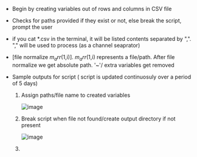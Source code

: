 - Begin by creating variables out of rows and columns in CSV file

- Checks for paths provided if they exist or not, else break the script, prompt the user 

- if you cat *.csv in the terminal, it will be listed contents separated by ",". "," will be used to process (as a channel seaprator)

- [file normalize $m_arr(1,$i)]. $m_arr(1,$i) represents a file/path. After file normalize we get absolute path. '~'/ extra variables get removed

* Sample outputs for script ( script is updated continuosuly over a period of 5 days)
    1. Assign paths/file name to created variables

        ![image](https://github.com/venkys8/VSD-TCL_Workshop/assets/138795338/03d1c179-8083-400f-9379-611e548c7747)

    2. Break script when file not found/create output directory if not present
 
         ![image](https://github.com/venkys8/VSD-TCL_Workshop/assets/138795338/a5cbd7c4-c19f-4a65-9c3c-0ef28bc729e6)

    3. 




